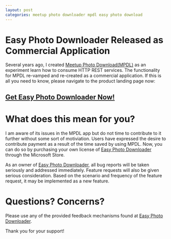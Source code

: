 ```yaml
---
layout: post
categories: meetup photo downloader mpdl easy photo download
---
```

# Easy Photo Downloader Released as Commercial Application

Several years ago, I created [Meetup Photo Download(MPDL)](https://github.com/krcourville/meetup-photo-download) as an experiment learn how to consume HTTP REST services.  The functionality for MPDL re-vamped and re-created as a commercial application.  If this is all you need to know, please navigate to the product landing page now:  

## [Get Easy Photo Downloader Now!](https://easydownload.photos)

# What does this mean for you?

I am aware of its issues in the MPDL app but do not time to contribute to it further without some sort of motiviation.  Users have expressed the desire to contribute payment as a result of the time saved by using MPDL.  Now, you can do so by purchasing your own license of [Easy Photo Downloader](https://easydownload.photos) through the Microsoft Store.

As an owner of [Easy Photo Downloader](https://easydownload.photos), all bug reports will be taken seriously and addressed immediately. Feature requests will also be given serious consideration.  Based on the scenario and frequency of the feature request, it may be implemented as a new feature.

# Questions? Concerns?

Please use any of the provided feedback mechanisms found at [Easy Photo Downloader](https://easydownload.photos).

Thank you for your support!
